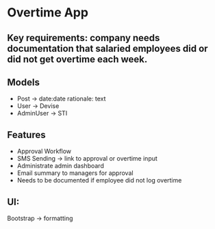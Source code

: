 # Overtime App

## Key requirements: company needs documentation that salaried employees did or did not get overtime each week.

## Models
- Post -> date:date rationale: text
- User -> Devise
- AdminUser -> STI

## Features
- Approval Workflow
- SMS Sending -> link to approval or overtime input
- Administrate admin dashboard
- Email summary to managers for approval
- Needs to be documented if employee did not log overtime

## UI:
Bootstrap -> formatting
